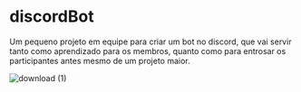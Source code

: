 # discordBot

Um pequeno projeto em equipe para criar um bot no discord, que vai servir tanto como aprendizado para os membros, quanto como para entrosar os participantes antes mesmo de um projeto maior.

![download (1)](https://user-images.githubusercontent.com/62773624/154478716-10211fc2-cc10-4d1e-bf07-c4b20d29b04f.png)
